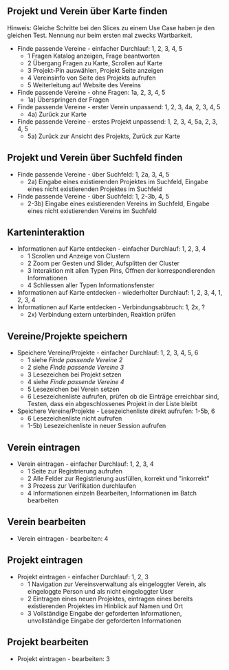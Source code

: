 ## Projekt und Verein über Karte finden

Hinweis: Gleiche Schritte bei den Slices zu einem Use Case haben je den gleichen
Test. Nennung nur beim ersten mal zwecks Wartbarkeit.

- Finde passende Vereine - einfacher Durchlauf: 1, 2, 3, 4, 5
    - 1 Fragen Katalog anzeigen, Frage beantworten
    - 2 Übergang Fragen zu Karte, Scrollen auf Karte
    - 3 Projekt-Pin auswählen, Projekt Seite anzeigen
    - 4 Vereinsinfo von Seite des Projekts aufrufen
    - 5 Weiterleitung auf Website des Vereins
- Finde passende Vereine - ohne Fragen: 1a, 2, 3, 4, 5
    - 1a) Überspringen der Fragen
- Finde passende Vereine - erster Verein unpassend: 1, 2, 3, 4a, 2, 3, 4, 5
    - 4a) Zurück zur Karte
- Finde passende Vereine - erstes Projekt unpassend: 1, 2, 3, 4, 5a, 2, 3, 4, 5
    - 5a) Zurück zur Ansicht des Projekts, Zurück zur Karte

## Projekt und Verein über Suchfeld finden

- Finde passende Vereine - über Suchfeld: 1, 2a, 3, 4, 5
    - 2a) Eingabe eines existierenden Projektes im Suchfeld, Eingabe eines nicht
      existierenden Projektes im Suchfeld
- Finde passende Vereine - über Suchfeld: 1, 2-3b, 4, 5
    - 2-3b) Eingabe eines existierenden Vereins im Suchfeld, Eingabe eines nicht
      existierenden Vereins im Suchfeld

## Karteninteraktion

- Informationen auf Karte entdecken - einfacher Durchlauf: 1, 2, 3, 4
    - 1 Scrollen und Anzeige von Clustern
    - 2 Zoom per Gesten und Slider, Aufsplitten der Cluster
    - 3 Interaktion mit allen Typen Pins, Öffnen der korrespondierenden
    Informationen
    - 4 Schliessen aller Typen Informationsfenster
- Informationen auf Karte entdecken - wiederholter Durchlauf: 1, 2, 3, 4, 1, 2, 3, 4
- Informationen auf Karte entdecken - Verbindungsabbruch: 1, 2x, ?
    - 2x) Verbindung extern unterbinden, Reaktion prüfen

## Vereine/Projekte speichern

- Speichere Vereine/Projekte - einfacher Durchlauf: 1, 2, 3, 4, 5, 6
    - 1 siehe *Finde passende Vereine 2*
    - 2 siehe *Finde passende Vereine 3*
    - 3 Lesezeichen bei Projekt setzen
    - 4 siehe *Finde passende Vereine 4*
    - 5 Lesezeichen bei Verein setzen
    - 6 Lesezeichenliste aufrufen, prüfen ob die Einträge erreichbar sind,
    Testen, dass ein abgeschlossenes Projekt in der Liste bleibt
- Speichere Vereine/Projekte - Lesezeichenliste direkt aufrufen: 1-5b, 6
    - 6 Lesezeichenliste nicht aufrufen
    - 1-5b) Lesezeichenliste in neuer Session aufrufen

## Verein eintragen

- Verein eintragen - einfacher Durchlauf: 1, 2, 3, 4
    - 1 Seite zur Registrierung aufrufen
    - 2 Alle Felder zur Registrierung ausfüllen, korrekt und "inkorrekt"
    - 3 Prozess zur Verifikation durchlaufen
    - 4 Informationen einzeln Bearbeiten, Informationen im Batch bearbeiten

## Verein bearbeiten

- Verein eintragen - bearbeiten: 4

## Projekt eintragen

- Projekt eintragen - einfacher Durchlauf: 1, 2, 3
    - 1 Navigation zur Vereinsverwaltung als eingeloggter Verein, als eingeloggte
      Person und als nicht eingeloggter User
    - 2 Eintragen eines neuen Projektes, eintragen eines bereits existierenden
    Projektes im Hinblick auf Namen und Ort
    - 3 Vollständige Eingabe der geforderten Informationen, unvollständige
    Eingabe der geforderten Informationen

## Projekt bearbeiten

- Projekt eintragen - bearbeiten: 3
